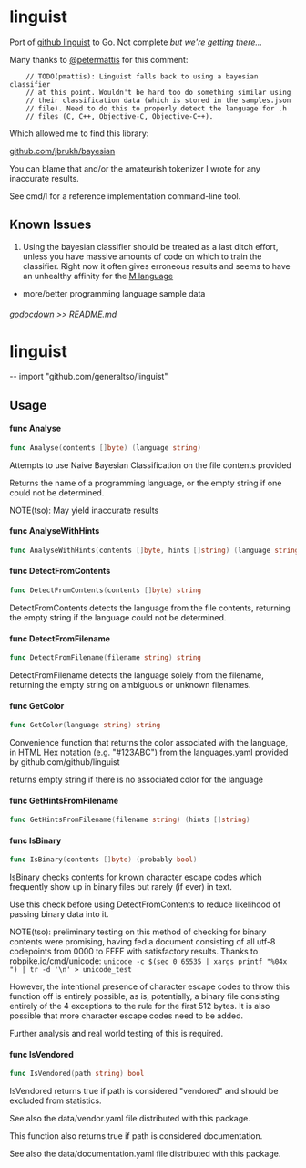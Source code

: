 # linguist

Port of [github linguist](https://github.com/github/linguist) to Go. Not complete *but we're getting there...*

Many thanks to [@petermattis](https://github.com/petermattis) for this comment:

```
	// TODO(pmattis): Linguist falls back to using a bayesian classifier
	// at this point. Wouldn't be hard too do something similar using
	// their classification data (which is stored in the samples.json
	// file). Need to do this to properly detect the language for .h
	// files (C, C++, Objective-C, Objective-C++).
```

Which allowed me to find this library:

[github.com/jbrukh/bayesian](https://github.com/jbrukh/bayesian)

You can blame that and/or the amateurish tokenizer I wrote for any inaccurate results.

See cmd/l for a reference implementation command-line tool.

## Known Issues

1. Using the bayesian classifier should be treated as a last ditch effort, unless you have massive amounts of code on which to train the classifier. Right now it often gives erroneous results and seems to have an unhealthy affinity for the [M language](https://enwp.org/M_programming_language_(disambiguation))

 - more/better programming language sample data

###### [godocdown](https://github.com/robertkrimen/godocdown) >> README.md
# linguist
--
    import "github.com/generaltso/linguist"


## Usage

#### func  Analyse

```go
func Analyse(contents []byte) (language string)
```
Attempts to use Naive Bayesian Classification on the file contents provided

Returns the name of a programming language, or the empty string if one could not
be determined.

NOTE(tso): May yield inaccurate results

#### func  AnalyseWithHints

```go
func AnalyseWithHints(contents []byte, hints []string) (language string)
```

#### func  DetectFromContents

```go
func DetectFromContents(contents []byte) string
```
DetectFromContents detects the language from the file contents, returning the
empty string if the language could not be determined.

#### func  DetectFromFilename

```go
func DetectFromFilename(filename string) string
```
DetectFromFilename detects the language solely from the filename, returning the
empty string on ambiguous or unknown filenames.

#### func  GetColor

```go
func GetColor(language string) string
```
Convenience function that returns the color associated with the language, in
HTML Hex notation (e.g. "#123ABC") from the languages.yaml provided by
github.com/github/linguist

returns empty string if there is no associated color for the language

#### func  GetHintsFromFilename

```go
func GetHintsFromFilename(filename string) (hints []string)
```

#### func  IsBinary

```go
func IsBinary(contents []byte) (probably bool)
```
IsBinary checks contents for known character escape codes which frequently show
up in binary files but rarely (if ever) in text.

Use this check before using DetectFromContents to reduce likelihood of passing
binary data into it.

NOTE(tso): preliminary testing on this method of checking for binary contents
were promising, having fed a document consisting of all utf-8 codepoints from
0000 to FFFF with satisfactory results. Thanks to robpike.io/cmd/unicode: ```
unicode -c $(seq 0 65535 | xargs printf "%04x ") | tr -d '\n' > unicode_test ```

However, the intentional presence of character escape codes to throw this
function off is entirely possible, as is, potentially, a binary file consisting
entirely of the 4 exceptions to the rule for the first 512 bytes. It is also
possible that more character escape codes need to be added.

Further analysis and real world testing of this is required.

#### func  IsVendored

```go
func IsVendored(path string) bool
```
IsVendored returns true if path is considered "vendored" and should be excluded
from statistics.

See also the data/vendor.yaml file distributed with this package.

This function also returns true if path is considered documentation.

See also the data/documentation.yaml file distributed with this package.
